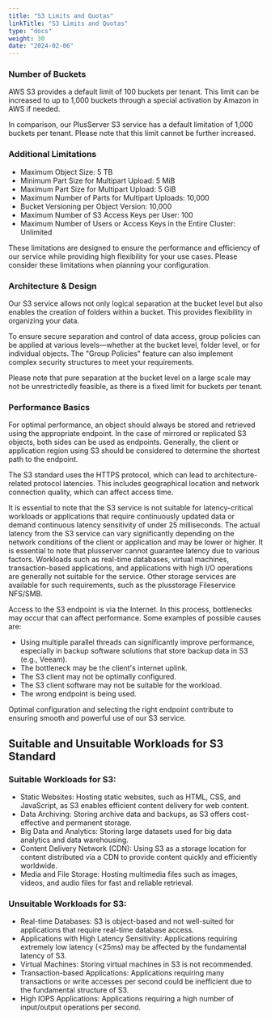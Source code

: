 ```yaml
---
title: "S3 Limits and Quotas"
linkTitle: "S3 Limits and Quotas"
type: "docs"
weight: 30
date: "2024-02-06"
---
```


### Number of Buckets

AWS S3 provides a default limit of 100 buckets per tenant. This limit can be increased to up to 1,000 buckets through a special activation by Amazon in AWS if needed.

In comparison, our PlusServer S3 service has a default limitation of 1,000 buckets per tenant. Please note that this limit cannot be further increased.

### Additional Limitations

- Maximum Object Size: 5 TB
- Minimum Part Size for Multipart Upload: 5 MiB
- Maximum Part Size for Multipart Upload: 5 GiB
- Maximum Number of Parts for Multipart Uploads: 10,000
- Bucket Versioning per Object Version: 10,000
- Maximum Number of S3 Access Keys per User: 100
- Maximum Number of Users or Access Keys in the Entire Cluster: Unlimited

These limitations are designed to ensure the performance and efficiency of our service while providing high flexibility for your use cases. Please consider these limitations when planning your configuration.

### Architecture & Design

Our S3 service allows not only logical separation at the bucket level but also enables the creation of folders within a bucket. This provides flexibility in organizing your data.

To ensure secure separation and control of data access, group policies can be applied at various levels—whether at the bucket level, folder level, or for individual objects. The "Group Policies" feature can also implement complex security structures to meet your requirements.

Please note that pure separation at the bucket level on a large scale may not be unrestrictedly feasible, as there is a fixed limit for buckets per tenant.

### Performance Basics

For optimal performance, an object should always be stored and retrieved using the appropriate endpoint. In the case of mirrored or replicated S3 objects, both sides can be used as endpoints.
Generally, the client or application region using S3 should be considered to determine the shortest path to the endpoint.

The S3 standard uses the HTTPS protocol, which can lead to architecture-related protocol latencies. This includes geographical location and network connection quality, which can affect access time.

It is essential to note that the S3 service is not suitable for latency-critical workloads or applications that require continuously updated data or demand continuous latency sensitivity of under 25 milliseconds. The actual latency from the S3 service can vary significantly depending on the network conditions of the client or application and may be lower or higher. It is essential to note that plusserver cannot guarantee latency due to various factors.
Workloads such as real-time databases, virtual machines, transaction-based applications, and applications with high I/O operations are generally not suitable for the service. Other storage services are available for such requirements, such as the plusstorage Fileservice NFS/SMB.

Access to the S3 endpoint is via the Internet. In this process, bottlenecks may occur that can affect performance. Some examples of possible causes are:

- Using multiple parallel threads can significantly improve performance, especially in backup software solutions that store backup data in S3 (e.g., Veeam).
- The bottleneck may be the client's internet uplink.
- The S3 client may not be optimally configured.
- The S3 client software may not be suitable for the workload.
- The wrong endpoint is being used.

Optimal configuration and selecting the right endpoint contribute to ensuring smooth and powerful use of our S3 service.

## Suitable and Unsuitable Workloads for S3 Standard

### Suitable Workloads for S3:

- Static Websites: Hosting static websites, such as HTML, CSS, and JavaScript, as S3 enables efficient content delivery for web content.
- Data Archiving: Storing archive data and backups, as S3 offers cost-effective and permanent storage.
- Big Data and Analytics: Storing large datasets used for big data analytics and data warehousing.
- Content Delivery Network (CDN): Using S3 as a storage location for content distributed via a CDN to provide content quickly and efficiently worldwide.
- Media and File Storage: Hosting multimedia files such as images, videos, and audio files for fast and reliable retrieval.

### Unsuitable Workloads for S3:

- Real-time Databases: S3 is object-based and not well-suited for applications that require real-time database access.
- Applications with High Latency Sensitivity: Applications requiring extremely low latency (<25ms) may be affected by the fundamental latency of S3.
- Virtual Machines: Storing virtual machines in S3 is not recommended.
- Transaction-based Applications: Applications requiring many transactions or write accesses per second could be inefficient due to the fundamental structure of S3.
- High IOPS Applications: Applications requiring a high number of input/output operations per second.
